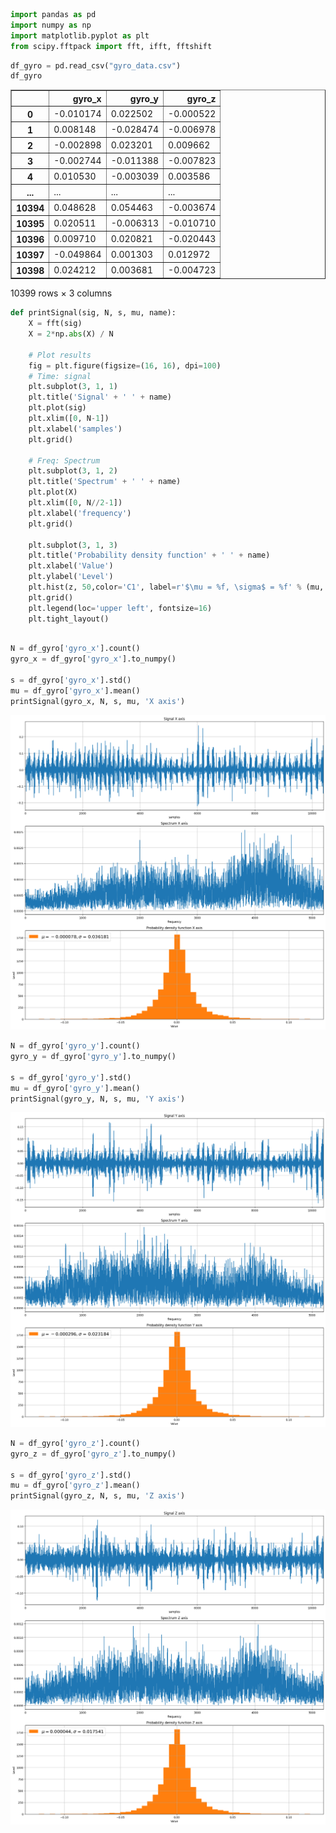 ```python
import pandas as pd
import numpy as np
import matplotlib.pyplot as plt
from scipy.fftpack import fft, ifft, fftshift
```


```python
df_gyro = pd.read_csv("gyro_data.csv")
df_gyro
```




<div>
<style scoped>
<!--     .dataframe tbody tr th:only-of-type {
        vertical-align: middle;
    }

    .dataframe tbody tr th {
        vertical-align: top;
    }

    .dataframe thead th {
        text-align: right;
    } -->
</style>
<table border="1" class="dataframe">
  <thead>
    <tr style="text-align: right;">
      <th></th>
      <th>gyro_x</th>
      <th>gyro_y</th>
      <th>gyro_z</th>
    </tr>
  </thead>
  <tbody>
    <tr>
      <th>0</th>
      <td>-0.010174</td>
      <td>0.022502</td>
      <td>-0.000522</td>
    </tr>
    <tr>
      <th>1</th>
      <td>0.008148</td>
      <td>-0.028474</td>
      <td>-0.006978</td>
    </tr>
    <tr>
      <th>2</th>
      <td>-0.002898</td>
      <td>0.023201</td>
      <td>0.009662</td>
    </tr>
    <tr>
      <th>3</th>
      <td>-0.002744</td>
      <td>-0.011388</td>
      <td>-0.007823</td>
    </tr>
    <tr>
      <th>4</th>
      <td>0.010530</td>
      <td>-0.003039</td>
      <td>0.003586</td>
    </tr>
    <tr>
      <th>...</th>
      <td>...</td>
      <td>...</td>
      <td>...</td>
    </tr>
    <tr>
      <th>10394</th>
      <td>0.048628</td>
      <td>0.054463</td>
      <td>-0.003674</td>
    </tr>
    <tr>
      <th>10395</th>
      <td>0.020511</td>
      <td>-0.006313</td>
      <td>-0.010710</td>
    </tr>
    <tr>
      <th>10396</th>
      <td>0.009710</td>
      <td>0.020821</td>
      <td>-0.020443</td>
    </tr>
    <tr>
      <th>10397</th>
      <td>-0.049864</td>
      <td>0.001303</td>
      <td>0.012972</td>
    </tr>
    <tr>
      <th>10398</th>
      <td>0.024212</td>
      <td>0.003681</td>
      <td>-0.004723</td>
    </tr>
  </tbody>
</table>
<p>10399 rows × 3 columns</p>
</div>




```python
def printSignal(sig, N, s, mu, name):
    X = fft(sig)
    X = 2*np.abs(X) / N

    # Plot results
    fig = plt.figure(figsize=(16, 16), dpi=100)
    # Time: signal
    plt.subplot(3, 1, 1)
    plt.title('Signal' + ' ' + name)
    plt.plot(sig)
    plt.xlim([0, N-1])
    plt.xlabel('samples')
    plt.grid()

    # Freq: Spectrum
    plt.subplot(3, 1, 2)
    plt.title('Spectrum' + ' ' + name)
    plt.plot(X)
    plt.xlim([0, N//2-1])
    plt.xlabel('frequency')
    plt.grid()

    plt.subplot(3, 1, 3)
    plt.title('Probability density function' + ' ' + name)
    plt.xlabel('Value')
    plt.ylabel('Level')
    plt.hist(z, 50,color='C1', label=r'$\mu = %f, \sigma$ = %f' % (mu, s))
    plt.grid()
    plt.legend(loc='upper left', fontsize=16)
    plt.tight_layout()
    
```


```python
N = df_gyro['gyro_x'].count()
gyro_x = df_gyro['gyro_x'].to_numpy()

s = df_gyro['gyro_x'].std()
mu = df_gyro['gyro_x'].mean()    
printSignal(gyro_x, N, s, mu, 'X axis')  
```


    
![png](output_3_0.png)
    



```python
N = df_gyro['gyro_y'].count()
gyro_y = df_gyro['gyro_y'].to_numpy()

s = df_gyro['gyro_y'].std()
mu = df_gyro['gyro_y'].mean()    
printSignal(gyro_y, N, s, mu, 'Y axis')  
```


    
![png](output_4_0.png)
    



```python
N = df_gyro['gyro_z'].count()
gyro_z = df_gyro['gyro_z'].to_numpy()

s = df_gyro['gyro_z'].std()
mu = df_gyro['gyro_z'].mean()    
printSignal(gyro_z, N, s, mu, 'Z axis')  

```


    
![png](output_5_0.png)
    

